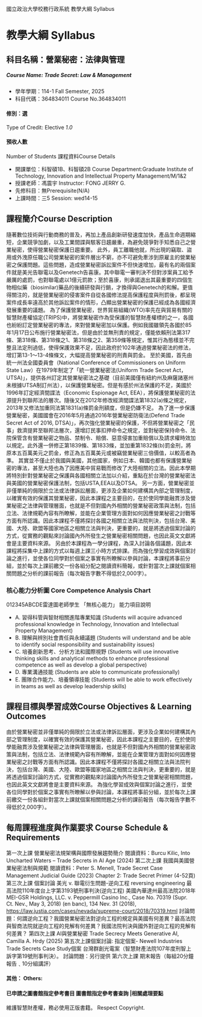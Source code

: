 國立政治大學校務行政系統 教學大綱 Syllabus
# 教學大綱 Syllabus
##  科目名稱：營業秘密：法律與管理
#####  Course Name: Trade Secret: Law & Management
  * 學年學期：114-1 Fall Semester, 2025 
  * 科目代碼：364834011 Course No.364834011
#### 修別：選
Type of Credit: Elective 
_1.0_
#### 預收人數
Number of Students
課程資料Course Details
  * 開課單位：科智碩1B、科智碩2B Course Department:Graduate Institute of Technology, Innovation and Intellectual Property Management/M/1&2 
  * 授課老師：馮震宇 Instructor: FONG JERRY G. 
  * 先修科目：無Prerequisite(N/A)
  * 上課時間：三5 Session: wed14-15 
##  課程簡介Course Description
隨著數位技術與行動商務的普及，再加上產品創新研發速度加快，產品生命週期縮短，企業競爭加劇，以及工業間諜與駭客日趨嚴重，為避免競爭對手知悉自己之營業秘密，使得營業秘密保護日趨重要。
此外，員工離職他就，所出現的竊取、盜用或外洩原任職公司營業秘密的案件層出不窮，亦不可避免牽涉到原雇主的營業秘密之保護問題。這些問題，造成營業秘密訴訟案件不但快速增加，最有名的兩個案件就是美光告聯電以及Genetech告喜康。其中聯電一審判決不但對涉案員工給予嚴厲的處罰，也對聯電處以1億元罰款；至於喜康，則承諾退出其最重要的四個生物相似藥（biosimilar)藥品的後續研發與行銷，才換得與Genetech的和解。更值得關注的，就是營業秘密的侵害案件自從各國修法提高保護程度與刑罰後，都呈現案件成長率遠高於其他訴訟案件的情形，凸顯出營業秘密的保護已經成為各國經濟發展重要的議題。
為了保護營業秘密，世界貿易組織(WTO)率先在與貿易有關的智慧財產權協定(TRIPS)中，將營業秘密作為受保護的智慧財產權標的之一，各國也紛紛訂定營業秘密的專法，來對營業秘密加以保護。例如我國雖領先各國於85年1月17日公布施行營業秘密法，但是由於並無刑責的規定，僅能依賴刑法第317條、第318條、第318條之1、第318條之2、第359條等規定，惟其行為態樣並不完整且法定刑過低，使得保護效果不足，因此政府於102年通過營業秘密法的修法，增訂第13-1～13-4條條文，大幅提高營業秘密的刑責與罰金。
至於美國，首先由統一州法全國委員會（National Conference of Commissioners on Uniform State Law）在1979年制定了「統一營業秘密法(Uniform Trade Secret Act，UTSA)」，提供各州訂定其營業秘密法之基礎（目前美國僅有紐約州及麻薩諸塞州未根據UTSA制訂州法），以保護營業秘密。但是有感於州法保護的不足，美國於1996年訂定經濟間諜法（Economic Espionage Act, EEA），將保護營業秘密的法源提升到聯邦法的層次。隨後又在2012年修改經濟間諜法第1832(a)條之規定，2013年又修法加重同法第1831(a)條罰金刑額度，但是仍嫌不足。
為了進一步保護營業秘密，美國國會在2016年5月通過2016年營業秘密防衛法(Defend Trade Secret Act of 2016, DTSA)」，再次強化營業秘密的保護，不但將營業秘密之「民事」救濟提昇至聯邦法層次，還增訂民事扣押命令之規定，並對秘密保持命令、法院保管含有營業秘密之物品、禁制令、賠償、惡意侵害加重賠償以及請求權時效加以規定。此外還一併修正第1839條、第1833條，並加重第1832條(b)罰金刑，將原本五百萬美元之罰金，修正為五百萬美元或被竊營業秘密三倍價值，以較高者為準。
其實並不僅止於我國與美國，其他國家，例如日本、韓國也都有保護營業秘密的專法，甚至大陸也為了因應美中貿易戰而修改了大陸相關的立法。因此本學期將特別針對營業秘密之保護與各國相關立法加以介紹，重點在於台灣的營業秘密法與美國的營業秘密保護法制，包括USTA,EEA以及DTSA。
另一方面，營業秘密並非僅單純的侷限於立法或法律訴訟層面，更涉及企業如何建構其內部之管理制度，以確實有效的保護其營業秘密，因此本課程之主要目的，在於使同學能融貫涉及營業秘密之法律與管理層面，也就是不但對國內外相關的營業秘密政策與法制，包括立法、法律規範內容有所瞭解，並能在企業管理方面對如何因應營業秘密之討戰等方面有所認識。因此本課程不僅將探討各國之相關立法與法院判決，包括台灣、美國、大陸、歐盟等國家地區之相關立法與判決，更重要的，就是將透過個案討論的方式，從實務的觀點來討論國內外所發生之營業秘密相關問題，也因此英文文獻將會是主要資料來源。
另由於本課程為一學分課程，為深入討論各個議題，因此本課程將採集中上課的方式以每週上課三小時方式排課。而為強化學習成效與個案討論之進行，並使各位同學對於個案之事實有所瞭解以參與討論，本課程將事前分組，並於每次上課前繳交一份各組分配之閱讀資料簡報，或針對當次上課就個案相關問題之分析的課前報告（每次報告字數不得低於2,000字）。
###  核心能力分析圖 Core Competence Analysis Chart
012345ABCDE雷達圖老師學生
「無核心能力」 
能力項目說明
  * A. 習得科管與智財相關進階專業知識 (Students will acquire advanced professional knowledge in Technology, Innovation and Intellectual Property Management)
  * B. 理解與辨別社會責任與永續議題 (Students will understand and be able to identify social responsibility and sustainability issues)
  * C. 培養創新思考、分析方法和國際視野 (Students will use innovative thinking skills and analytical methods to enhance professional competence as well as develop a global perspective)
  * D. 專業溝通技能 (Students are able to communicate professionally)
  * E. 團隊合作能力、培養領導技能 (Students will be able to work effectively in teams as well as develop leadership skills)
##  課程目標與學習成效Course Objectives & Learning Outcomes 
由於營業秘密並非僅單純的侷限於立法或法律訴訟層面，更涉及企業如何建構其內部之管理制度，以確實有效的保護其營業秘密，因此本課程之主要目的，在於使同學能融貫涉及營業秘密之法律與管理層面，也就是不但對國內外相關的營業秘密政策與法制，包括立法、法律規範內容有所瞭解，並能在企業管理方面對如何因應營業秘密之討戰等方面有所認識。因此本課程不僅將探討各國之相關立法與法院判決，包括台灣、美國、大陸、歐盟等國家地區之相關立法與判決，更重要的，就是將透過個案討論的方式，從實務的觀點來討論國內外所發生之營業秘密相關問題，也因此英文文獻將會是主要資料來源。
為強化學習成效與個案討論之進行，並使各位同學對於個案之事實有所瞭解以參與討論，本課程將事前分組，並於每次上課前繳交一份各組針對當次上課就個案相關問題之分析的課前報告（每次報告字數不得低於2,000字）。
##  每周課程進度與作業要求 Course Schedule & Requirements
第一次上課 營業秘密法規架構與國際發展趨勢簡介
閱讀資料：Burcu Kilic, Into Uncharted Waters – Trade Secrets in AI Age (2024)
第二次上課 我國與美國營業秘密法制與規範
閱讀資料：Peter S. Menell, Trade Secret Case Management Judicial Guide (2023) Chapter 2: Trade Secret Primer (4-52頁)
第三次上課 個案討論 美光 v. 聯電衍生問題-逆向工程 reversing engineering
最高法院110年度台上字第3193號刑事判決(逆向工程)
美國內華達州最高法院2018年MEI-GSR Holdings, LLC. v. Peppermill Casino Inc., Case No. 70319 (Supr. Ct. Nev., May 3, 2018) (en banc), 134 Nev. 31 (2018), https://law.justia.com/cases/nevada/supreme-court/2018/70319.html
討論問題：何謂逆向工程？我國營業秘密法對逆向工程的規定與美國有何差異？最高法院與智商法院就逆向工程的見解有何差異？我國法院判決與國外對逆向工程的見解有何差異？
第四次上課 AI與營業秘密
Trade Secrecy Meets Generative AI, Camilla A. Hrdy (2025)
第五次上課個案討論:
指定個案- Newell Industries Trade Secrets Case Study個案
台灣群創光電案（智慧財產法院107年度刑智上訴字第19號刑事判決）。
討論問題：另行提供
第六次上課 期末報告（每組20分鐘報告﹑10分組講評）
####  其他： Others:
####  已申請之圖書館指定參考書目  圖書館指定參考書查詢 |相關處理要點
維護智慧財產權，務必使用正版書籍。 Respect Copyright.